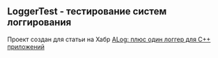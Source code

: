 ## LoggerTest - тестирование систем логгирования

Проект создан для статьи на Хабр [ALog: плюс один логгер для C++ приложений](https://habr.com/ru/post/532698/)
